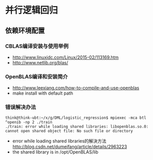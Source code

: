 # 并行逻辑回归

## 依赖环境配置
### CBLAS编译安装与使用举例
* http://www.linuxidc.com/Linux/2015-02/113169.htm
* http://www.netlib.org/blas/

### OpenBLAS编译和安装简介
* http://www.leexiang.com/how-to-compile-and-use-openblas
* make install with default path

### 错误解决办法
```
think@think-ubt:~/x/g/DML/logistic_regression$ mpiexec -mca btl ^openib -np 2 ./train
./train: error while loading shared libraries: libopenblas.so.0: cannot open shared object file: No such file or directory
```
* error while loading shared libraries的解決方法 http://blog.csdn.net/dumeifang/article/details/2963223
* the shared library is in /opt/OpenBLAS/lib

